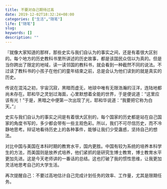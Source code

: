 ```yaml
---
title: 不要对自己期待过高
date: 2019-12-02T18:32:24+08:00
categories: ["生活","随笔"]
life: ["随笔"]
slug: 
keywords: []
description: ""
---
```


『就像大家知道的那样，那些史实与我们自认为的事实之间，还是有着很大区别的。每个地方的历史教科书里所讲述的历史故事，都是该国民众信以为真的。但是当你跨出了限定的地域，读一读邻国的教科书，就会看到一种截然不同的说法。不过读了教科书的小孩子在他们的童年结束之前，总是会认为他们读到的就是真实的历史。

传说在混沌之初，宇宙沉寂，黑暗而虚无，地球中唯有无限浩瀚的汪洋，连陆地都尚未存在。耶和华之灵划过海面，心里默想着全能的世界，于是便说道：“这里应该有光！”于是，黑暗之中便第一次出现了光，耶和华说道：“我要把它称为白天。”』

史实与我们自认为的事实之间是有着很大区别的，每个国家的历史都是站在自己国家的角度书写的，多少都会带有一些主观色彩。所以，我们不可尽信历史，而不冷静地思考。辩证地看待历史上的各种事件，能够让我们少受蛊惑，坚持自己的想法。

对比中国与美国在本科时期的教育水平，国内更胜。中国有较为系统的培养本科学生的方法，而美国则是放养式培养，他们紧抓的是研究生博士教育，博士教育水平更加先进。这是今天老师讲的一番话的总结。这也打破了我的惯性思维，让我更加灵活地思考自己的大学生活。

再次提醒自己：不要过高地估计自己完成计划任务的效率、工作量，尤其是限期任务。
